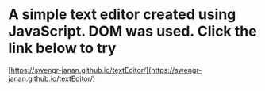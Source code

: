 # A simple text editor created using JavaScript. DOM was used. Click the link below to try

[https://swengr-janan.github.io/textEditor/](https://swengr-janan.github.io/textEditor/)
